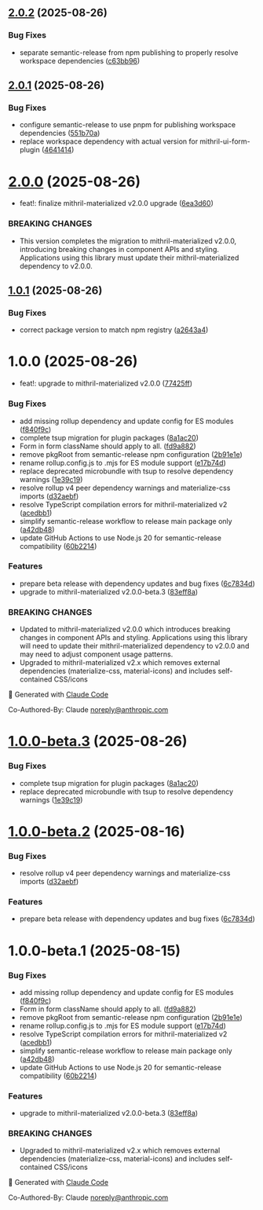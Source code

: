 ## [2.0.2](https://github.com/erikvullings/mithril-ui-form/compare/v2.0.1...v2.0.2) (2025-08-26)


### Bug Fixes

* separate semantic-release from npm publishing to properly resolve workspace dependencies ([c63bb96](https://github.com/erikvullings/mithril-ui-form/commit/c63bb9652bdf1a4a439d4e8ac2ca1b09daeff0e0))

## [2.0.1](https://github.com/erikvullings/mithril-ui-form/compare/v2.0.0...v2.0.1) (2025-08-26)


### Bug Fixes

* configure semantic-release to use pnpm for publishing workspace dependencies ([551b70a](https://github.com/erikvullings/mithril-ui-form/commit/551b70a3b69c5713547cd5e9855aa51f02eb4ec6))
* replace workspace dependency with actual version for mithril-ui-form-plugin ([4641414](https://github.com/erikvullings/mithril-ui-form/commit/4641414673253314d332fc0163f2414c326d4a13))

# [2.0.0](https://github.com/erikvullings/mithril-ui-form/compare/v1.0.1...v2.0.0) (2025-08-26)


* feat!: finalize mithril-materialized v2.0.0 upgrade ([6ea3d60](https://github.com/erikvullings/mithril-ui-form/commit/6ea3d60dfe5c7d1d4283dbf71bb21bdb51c3a01f))


### BREAKING CHANGES

* This version completes the migration to mithril-materialized v2.0.0, introducing breaking changes in component APIs and styling. Applications using this library must update their mithril-materialized dependency to v2.0.0.

## [1.0.1](https://github.com/erikvullings/mithril-ui-form/compare/v1.0.0...v1.0.1) (2025-08-26)


### Bug Fixes

* correct package version to match npm registry ([a2643a4](https://github.com/erikvullings/mithril-ui-form/commit/a2643a44634514dcb263cfb6a7c2862d1cfe0f7a))

# 1.0.0 (2025-08-26)


* feat!: upgrade to mithril-materialized v2.0.0 ([77425ff](https://github.com/erikvullings/mithril-ui-form/commit/77425ff26f2c16ad12f3e225d1217f016591bd77))


### Bug Fixes

* add missing rollup dependency and update config for ES modules ([f840f9c](https://github.com/erikvullings/mithril-ui-form/commit/f840f9c7628f912d5ca42c5a5d64131488db8b58))
* complete tsup migration for plugin packages ([8a1ac20](https://github.com/erikvullings/mithril-ui-form/commit/8a1ac20397232d4033df5b58dd72039da4602c09))
* Form in form className should apply to all. ([fd9a882](https://github.com/erikvullings/mithril-ui-form/commit/fd9a8821d8a64c36b8f603211fe97aad64e3a629))
* remove pkgRoot from semantic-release npm configuration ([2b91e1e](https://github.com/erikvullings/mithril-ui-form/commit/2b91e1e7140a5a880449692af5caa5a85ce9eb4b))
* rename rollup.config.js to .mjs for ES module support ([e17b74d](https://github.com/erikvullings/mithril-ui-form/commit/e17b74d6c0e89960ad73695cdba24320b5689cca))
* replace deprecated microbundle with tsup to resolve dependency warnings ([1e39c19](https://github.com/erikvullings/mithril-ui-form/commit/1e39c19019f2075eb417eddfcdf9db3be9a11203))
* resolve rollup v4 peer dependency warnings and materialize-css imports ([d32aebf](https://github.com/erikvullings/mithril-ui-form/commit/d32aebf449feb8617431ae8f22bdd154b3636d24))
* resolve TypeScript compilation errors for mithril-materialized v2 ([acedbb1](https://github.com/erikvullings/mithril-ui-form/commit/acedbb169b2916f67ee32f540810867788ef063b))
* simplify semantic-release workflow to release main package only ([a42db48](https://github.com/erikvullings/mithril-ui-form/commit/a42db480606bd3dc991ee8b5e968c9a65b655528))
* update GitHub Actions to use Node.js 20 for semantic-release compatibility ([60b2214](https://github.com/erikvullings/mithril-ui-form/commit/60b2214d867dd20a9a23a47b585bcba2772ca231))


### Features

* prepare beta release with dependency updates and bug fixes ([6c7834d](https://github.com/erikvullings/mithril-ui-form/commit/6c7834d1c3c9a3db79e3924bb3611cc37199e107))
* upgrade to mithril-materialized v2.0.0-beta.3 ([83eff8a](https://github.com/erikvullings/mithril-ui-form/commit/83eff8a2b62426f35b524e16f9798282c82476c8))


### BREAKING CHANGES

* Updated to mithril-materialized v2.0.0 which introduces breaking changes in component APIs and styling. Applications using this library will need to update their mithril-materialized dependency to v2.0.0 and may need to adjust component usage patterns.
* Upgraded to mithril-materialized v2.x which removes external dependencies (materialize-css, material-icons) and includes self-contained CSS/icons

🤖 Generated with [Claude Code](https://claude.ai/code)

Co-Authored-By: Claude <noreply@anthropic.com>

# [1.0.0-beta.3](https://github.com/erikvullings/mithril-ui-form/compare/v1.0.0-beta.2...v1.0.0-beta.3) (2025-08-26)


### Bug Fixes

* complete tsup migration for plugin packages ([8a1ac20](https://github.com/erikvullings/mithril-ui-form/commit/8a1ac20397232d4033df5b58dd72039da4602c09))
* replace deprecated microbundle with tsup to resolve dependency warnings ([1e39c19](https://github.com/erikvullings/mithril-ui-form/commit/1e39c19019f2075eb417eddfcdf9db3be9a11203))

# [1.0.0-beta.2](https://github.com/erikvullings/mithril-ui-form/compare/v1.0.0-beta.1...v1.0.0-beta.2) (2025-08-16)


### Bug Fixes

* resolve rollup v4 peer dependency warnings and materialize-css imports ([d32aebf](https://github.com/erikvullings/mithril-ui-form/commit/d32aebf449feb8617431ae8f22bdd154b3636d24))


### Features

* prepare beta release with dependency updates and bug fixes ([6c7834d](https://github.com/erikvullings/mithril-ui-form/commit/6c7834d1c3c9a3db79e3924bb3611cc37199e107))

# 1.0.0-beta.1 (2025-08-15)


### Bug Fixes

* add missing rollup dependency and update config for ES modules ([f840f9c](https://github.com/erikvullings/mithril-ui-form/commit/f840f9c7628f912d5ca42c5a5d64131488db8b58))
* Form in form className should apply to all. ([fd9a882](https://github.com/erikvullings/mithril-ui-form/commit/fd9a8821d8a64c36b8f603211fe97aad64e3a629))
* remove pkgRoot from semantic-release npm configuration ([2b91e1e](https://github.com/erikvullings/mithril-ui-form/commit/2b91e1e7140a5a880449692af5caa5a85ce9eb4b))
* rename rollup.config.js to .mjs for ES module support ([e17b74d](https://github.com/erikvullings/mithril-ui-form/commit/e17b74d6c0e89960ad73695cdba24320b5689cca))
* resolve TypeScript compilation errors for mithril-materialized v2 ([acedbb1](https://github.com/erikvullings/mithril-ui-form/commit/acedbb169b2916f67ee32f540810867788ef063b))
* simplify semantic-release workflow to release main package only ([a42db48](https://github.com/erikvullings/mithril-ui-form/commit/a42db480606bd3dc991ee8b5e968c9a65b655528))
* update GitHub Actions to use Node.js 20 for semantic-release compatibility ([60b2214](https://github.com/erikvullings/mithril-ui-form/commit/60b2214d867dd20a9a23a47b585bcba2772ca231))


### Features

* upgrade to mithril-materialized v2.0.0-beta.3 ([83eff8a](https://github.com/erikvullings/mithril-ui-form/commit/83eff8a2b62426f35b524e16f9798282c82476c8))


### BREAKING CHANGES

* Upgraded to mithril-materialized v2.x which removes external dependencies (materialize-css, material-icons) and includes self-contained CSS/icons

🤖 Generated with [Claude Code](https://claude.ai/code)

Co-Authored-By: Claude <noreply@anthropic.com>
